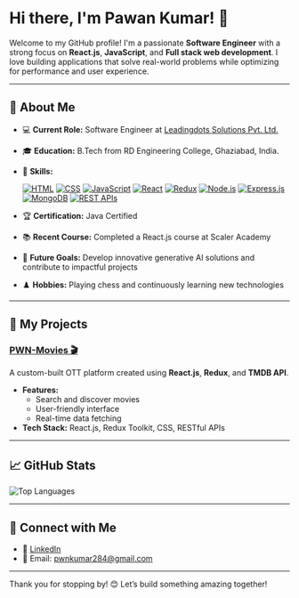 # Hi there, I'm Pawan Kumar! 👋

Welcome to my GitHub profile! I'm a passionate **Software Engineer** with a strong focus on **React.js**, **JavaScript**, and **Full stack web development**. I love building applications that solve real-world problems while optimizing for performance and user experience.

---

## 🚀 About Me
- 💻 **Current Role:** Software Engineer at [Leadingdots Solutions Pvt. Ltd.](https://www.leadingdots.com)
- 🎓 **Education:** B.Tech from RD Engineering College, Ghaziabad, India.
- 🧠 **Skills:**

  <a href="#"><img src="https://img.shields.io/badge/HTML-E34F26?style=for-the-badge&logo=html5&logoColor=white" alt="HTML"/></a>
  <a href="#"><img src="https://img.shields.io/badge/CSS-1572B6?style=for-the-badge&logo=css3&logoColor=white" alt="CSS"/></a>
  <a href="#"><img src="https://img.shields.io/badge/JavaScript-F7DF1E?style=for-the-badge&logo=javascript&logoColor=black" alt="JavaScript"/></a>
  <a href="#"><img src="https://img.shields.io/badge/React-61DAFB?style=for-the-badge&logo=react&logoColor=black" alt="React"/></a>
  <a href="#"><img src="https://img.shields.io/badge/Redux-764ABC?style=for-the-badge&logo=redux&logoColor=white" alt="Redux"/></a>
  <a href="#"><img src="https://img.shields.io/badge/Node.js-339933?style=for-the-badge&logo=nodedotjs&logoColor=white" alt="Node.js"/></a>
  <a href="#"><img src="https://img.shields.io/badge/Express.js-000000?style=for-the-badge&logo=express&logoColor=white" alt="Express.js"/></a>
  <a href="#"><img src="https://img.shields.io/badge/MongoDB-47A248?style=for-the-badge&logo=mongodb&logoColor=white" alt="MongoDB"/></a>
  <a href="#"><img src="https://img.shields.io/badge/REST%20APIs-02569B?style=for-the-badge&logo=api&logoColor=white" alt="REST APIs"/></a>

- 🏆 **Certification:** Java Certified
- 📚 **Recent Course:** Completed a React.js course at Scaler Academy
- 🎯 **Future Goals:** Develop innovative generative AI solutions and contribute to impactful projects
- ♟️ **Hobbies:** Playing chess and continuously learning new technologies

---

## 🌟 My Projects

### [PWN-Movies 🎬](https://github.com/PAWANKMR284/pwn-movies)
A custom-built OTT platform created using **React.js**, **Redux**, and **TMDB API**. 
- **Features:**
  - Search and discover movies
  - User-friendly interface
  - Real-time data fetching
- **Tech Stack:** React.js, Redux Toolkit, CSS, RESTful APIs

---

## 📈 GitHub Stats

<!--- ![Pawan's GitHub Stats](https://github-readme-stats.vercel.app/api?username=PAWANKMR284&show_icons=true&theme=radical)--->
![Top Languages](https://github-readme-stats.vercel.app/api/top-langs/?username=PAWANKMR284&layout=compact&theme=radical)

---

## 🔗 Connect with Me
<!---- 🌐 [Portfolio Website](https://your-portfolio-link.com)--->
- 💼 [LinkedIn](https://www.linkedin.com/in/pawan-kumar284)
- 📧 Email: pwnkumar284@gmail.com

---

Thank you for stopping by! 😊 Let’s build something amazing together!



<!---
PAWANKMR284/PAWANKMR284 is a ✨ special ✨ repository because its `README.md` (this file) appears on your GitHub profile.
You can click the Preview link to take a look at your changes.
--->
